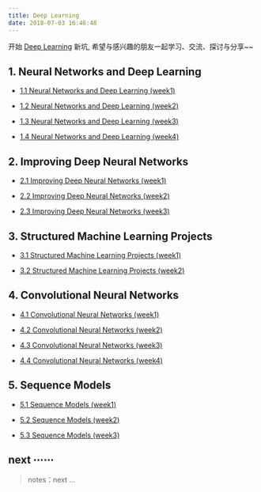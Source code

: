 ```yaml
---
title: Deep Learning
date: 2018-07-03 16:46:48
---
```


开始 [Deep Learning](https://en.wikipedia.org/wiki/Deep_learning) 新坑, 希望与感兴趣的朋友一起学习、交流、探讨与分享~~

## 1. Neural Networks and Deep Learning

- [1.1 Neural Networks and Deep Learning (week1)][c1w1]

- [1.2 Neural Networks and Deep Learning (week2)][c1w2]

- [1.3 Neural Networks and Deep Learning (week3)][c1w3]

- [1.4 Neural Networks and Deep Learning (week4)][c1w4]

[c1w1]: /2017/12/01/deeplearning-ai-Neural-Networks-and-Deep-Learning-week1/
[c1w2]: /2018/07/07/deeplearning-ai-Neural-Networks-and-Deep-Learning-week2/
[c1w3]: /2018/07/14/deeplearning-ai-Neural-Networks-and-Deep-Learning-week3/
[c1w4]: /2018/07/15/deeplearning-ai-Neural-Networks-and-Deep-Learning-week4/

## 2. Improving Deep Neural Networks 

- [2.1 Improving Deep Neural Networks (week1)][0]

- [2.2 Improving Deep Neural Networks (week2)][0]

- [2.3 Improving Deep Neural Networks (week3)][0]

## 3. Structured Machine Learning Projects 

- [3.1 Structured Machine Learning Projects (week1)][0]

- [3.2 Structured Machine Learning Projects (week2)][0]

## 4. Convolutional Neural Networks

- [4.1 Convolutional Neural Networks (week1)][0]

- [4.2 Convolutional Neural Networks (week2)][0]

- [4.3 Convolutional Neural Networks (week3)][0]

- [4.4 Convolutional Neural Networks (week4)][0]

## 5. Sequence Models

- [5.1 Sequence Models (week1)][0]

- [5.2 Sequence Models (week2)][0]

- [5.3 Sequence Models (week3)][0]

## next ⋯⋯

[0]: /

> notes：next ...
